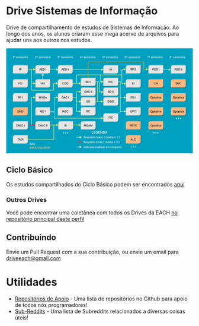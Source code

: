 # Drive Sistemas de Informação
Drive de compartilhamento de estudos de Sistemas de Informação. Ao longo dos anos, os alunos criaram esse mega acervo de arquivos para ajudar uns aos outros nos estudos.

![](grade.jpg)

## Ciclo Básico
Os estudos compartilhados do Ciclo Básico podem ser encontrados [aqui](https://github.com/driveeach/drivecb)

### Outros Drives
Você pode encontrar uma coletânea com todos os Drives da EACH [no repositório principal deste perfil](https://github.com/driveeach/driveeach)

## Contribuindo
Envie um Pull Request com a sua contribuição, ou envie um email para [driveeach@gmail.com](mailto:driveeach@gmail.com)


# Utilidades

* [Repositórios de Apoio](https://github.com/driveeach/drivesi/blob/master/RepositoriosApoio.md) - Uma lista de repositórios no Github para apoio de todos nós programadores!
* [Sub-Reddits](https://github.com/driveeach/drivesi/blob/master/subreddits.md) - Uma lista de Subreddits relacionados a diversas coisas úteis!
